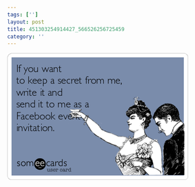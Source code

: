 ```yaml
---
tags: ['']
layout: post
title: 451303254914427_566526256725459
category: ''
---
```

![451303254914427_566526256725459](/uploads/2013-5-15-451303254914427_566526256725459.jpg)
